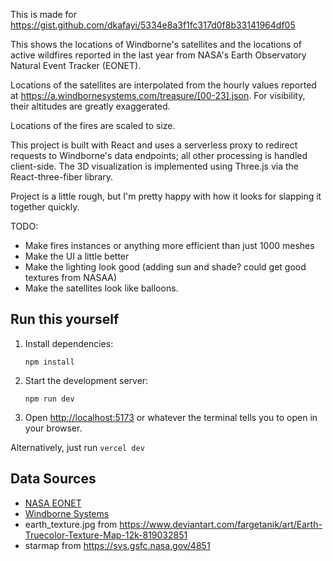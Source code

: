 This is made for https://gist.github.com/dkafayi/5334e8a3f1fc317d0f8b33141964df05

This shows the locations of Windborne's satellites and the locations of active wildfires reported in the last year from NASA's Earth Observatory Natural Event Tracker (EONET).

Locations of the satellites are interpolated from the hourly values reported at https://a.windbornesystems.com/treasure/[00-23].json.
For visibility, their altitudes are greatly exaggerated.

Locations of the fires are scaled to size.

This project is built with React and uses a serverless proxy to redirect requests to Windborne's data endpoints; all other processing is handled client-side.
The 3D visualization is implemented using Three.js via the React-three-fiber library.

Project is a little rough, but I'm pretty happy with how it looks for slapping it together quickly.

TODO:

-   Make fires instances or anything more efficient than just 1000 meshes
-   Make the UI a little better
-   Make the lighting look good (adding sun and shade? could get good textures from NASAA)
-   Make the satellites look like balloons.

## Run this yourself

1. Install dependencies:
    ```
    npm install
    ```
2. Start the development server:
    ```
    npm run dev
    ```
3. Open [http://localhost:5173](http://localhost:5173) or whatever the terminal tells you to open in your browser.

Alternatively, just run `vercel dev`

## Data Sources

-   [NASA EONET](https://eonet.gsfc.nasa.gov/)
-   [Windborne Systems](https://windbornesystems.com/)
-   earth_texture.jpg from https://www.deviantart.com/fargetanik/art/Earth-Truecolor-Texture-Map-12k-819032851
-   starmap from https://svs.gsfc.nasa.gov/4851
